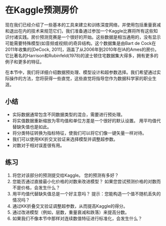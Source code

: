

<!--
 * @version:
 * @Author:  StevenJokes https://github.com/StevenJokes
 * @Date: 2020-07-23 00:50:28
 * @LastEditors:  StevenJokes https://github.com/StevenJokes
 * @LastEditTime: 2020-07-23 00:53:33
 * @Description:translate by machine half
 * @TODO::
 * @Reference:http://preview.d2l.ai/d2l-en/master/chapter_multilayer-perceptrons/kaggle-house-price.html
-->

# 在Kaggle预测房价

现在我们已经介绍了一些基本的工具来建立和训练深度网络，并使用包括重量衰减和退出在内的技术来规范它们，我们准备通过参加一个Kaggle比赛将所有这些知识付诸实践。房价预测竞赛是一个很好的开始。这些数据是相当通用的，没有显示可能需要特殊模型(如音频或视频)的奇异结构。这个数据集是由Bart de Cock在2011年收集的[DeCock, 2011]，涵盖了从2006年到2010年在IA的Ames的房价。它比著名的Harrison和Rubinfeld(1978)的波士顿住宅数据集大得多，拥有更多的例子和更多的特征。

在本节中，我们将详细介绍数据预处理、模型设计和超参数选择。我们希望通过实际操作的方法，您将获得一些直觉，这些直觉将指导您作为数据科学家的职业生涯。

## 小结

* 实际数据通常包含不同数据类型的混合，需要进行预处理。
* 将实值数据重新缩放为零均值和单位方差是一个很好的默认设置。 用平均值代替缺失值也是如此。
* 将分类特征转换为指标特征，使我们可以将它们像一键矢量一样对待。
* 我们可以使用KK折交叉验证来选择模型并调整超参数。
* 对数对于相对误差很有用。

## 练习

1. 将您对该部分的预测提交给Kaggle。 您的预测有多好？
1. 您能否通过直接最小化价格的对数来改进模型？ 如果您尝试预测价格的对数而不是价格，会发生什么？
1. 用平均值代替缺失值总是一个好主意吗？ 提示：您能构造一个值不随机丢失的情况吗？
1. 通过KK折叠交叉验证调整超参数，从而提高Kaggle的得分。
1. 通过改进模型（例如，层数，重量衰减和跌落）来提高分数。
1. 如果我们不像本节中那样对连续数值特征进行标准化，会发生什么？
